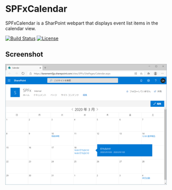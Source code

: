 # SPFxCalendar

SPFxCalendar is a SharPoint webpart that displays event list items in the calendar view.

[![Build Status](https://dev.azure.com/karamem0jp/SPFxCalendar/_apis/build/status/master/SPFxCalendar?branchName=master)](https://dev.azure.com/karamem0jp/SPFxCalendar/_build/latest?definitionId=21&branchName=master)
[![License](https://img.shields.io/github/license/karamem0/spfxcalendar.svg)](https://github.com/karamem0/spfxcalendar/blob/master/LICENSE)

## Screenshot

![screenshot](./img/screenshot.png)
